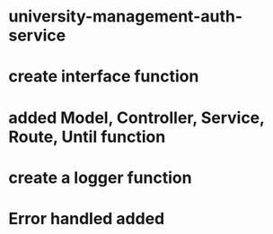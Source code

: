 # university-management-auth-service
# create interface function
# added Model, Controller, Service, Route, Until function
# create a logger function
# Error handled added
